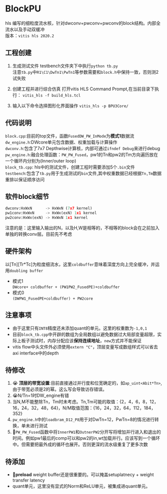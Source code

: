 # BlockPU
hls 编写的细粒度流水核，针对dwconv+pwconv+pwconv的block结构。内部全流水以及手动双缓冲  
版本：```vitis hls 2020.2```  

## 工程创建
1. 生成测试文件
testbench文件夹下中执行```python tb.py```  
注意```tb.py```中```R1\C1\DwTn1\PwTn1```等参数需要和```block.h```中保持一致，否则测2试失败   

2. 创建工程并进行综合仿真
打开vitis HLS Command Prompt,在当前目录下执行：
```vitis_hls -f build_hls.tcl``` 

3. 输入以下命令选择图形化界面操作
```vitis_hls -p BPU3Core/```

## 代码说明
``block.cpp``:目前的top文件，函数``FusedDW_PW_InMode``为**模式1**数据流     
```dw_engine.h```:DWcore单元包含数据、权重加载与计算操作  
```dwconv.h```:包含了7x7 Depthwise计算核，内部可通过```ifndef Debug```来进行debug  
```pw_engine.h```:融合处理函数：```PW_PW_Fused```，pw1的Tn和pw2的Tm方向遍历放在一个循环内分别为(Inner/outer loop)    
```block_tb.cpp```: hls中的测试文件，创建工程时需要添加5个```.bin```文件    
```testbench```:包含了```tb.py```用于生成测试的```bin```文件,其中权重数据已经根据```Tn,Tm```数据重排以保证顺序访问      
## 软件block细节
```python
dwconv:HxWxN      -> HxWxN (7x7 kernel)
pw1conv:HxWxN     -> HxWx(exN) 1x1 kernel
pw2conv:HxWx(exN) -> HxWxN 1x1 kernel
```
注意的是：这里输入输出的N，以及H,W是相等的，不相等的block会在之前加入单独的转换conv层。目前先不考虑

## 硬件架构
以[Tn][Tr*Tc]为粒度细流水，这里```coldbuffer```意味着深度方向上完全缓冲，并运用```doubling buffer```  
- 模式1  
```DWcore+ coldbuffer + (PW1PW2_FusedPE)+coldbuffer```
- 模式0  
```(DWPW1_FusedPE+coldbuffer) + PW2core```

## 注意事项
- 由于这里只有```INT8```精度还未添加quant的单元。这里的权重数为```-1,0,1```
- 目前```block_tb.cpp```中开辟的数组为全局数组以避免数据过大局部变量超限，实际上板子测试时，内存分配应该**保持连续地址**，```new```方式并不能保证
- vitis flow中头文件外必须使用```extern "C"```，顶层变量写成数组样式可以省去axi interface中的depth
## 待修改
1. :sob: **顶层的带宽设置**:目前直接通过并行度和位宽确定的，如```ap_uint<Abit*Tn>```,由于带宽必须是2的幂。这么写会导致访存错误。
2. :sob:N/Tn=1时DW_engine有错
2. 当N,M不能整除Tn，Tm时未考虑。Tn,Tm可能的取值：{2，4，6，8，12，16，24，32，48，64}，N/M取值范围：{16，24，32，64，112，184，352}
3. ```pw_engine.h```中的```loadbram_D12_P8```用于对DwTn=12，PwTn=8的情况进行转换，单未进行测试
4. :rocket:```PW_PW_Fused```函数中将```InnerPW1```和```OutnerPW2```分开写将增加并行进入和退出的时间。例如pw1最后的comp可以和pw2的in,wt加载并行。应该写到一个循环中。但需要把最外成的循环也展开。否则更深的流水级重复了更多次数
## 待添加
- :rocket:**preload** weight buffer还是很重要的。可以掩盖setuplatnecy + weight transfer latency
- quant单元，这里没有显式的Norm和ReLU单元，被集成进quant单元。
